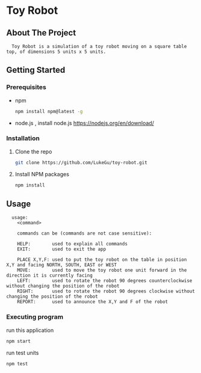 # Toy Robot

<!-- ABOUT THE PROJECT -->

## About The Project

      Toy Robot is a simulation of a toy robot moving on a square table top, of dimensions 5 units x 5 units.

<!-- GETTING STARTED -->

## Getting Started

### Prerequisites

- npm

  ```sh
  npm install npm@latest -g
  ```

- node.js
  , install node.js https://nodejs.org/en/download/

### Installation

1. Clone the repo
   ```sh
   git clone https://github.com/LukeGu/toy-robot.git
   ```
2. Install NPM packages
   ```sh
   npm install
   ```

<!-- USAGE EXAMPLES -->

## Usage

      usage:
        <command>

        commands can be (commands are not case sensitive):

        HELP:        used to explain all commands
        EXIT:        used to exit the app

        PLACE X,Y,F: used to put the toy robot on the table in position X,Y and facing NORTH, SOUTH, EAST or WEST
        MOVE:        used to move the toy robot one unit forward in the direction it is currently facing
        LEFT:        used to rotate the robot 90 degrees counterclockwise without changing the position of the robot
        RIGHT:       used to rotate the robot 90 degrees clockwise without changing the position of the robot
        REPORT:      used to announce the X,Y and F of the robot

### Executing program

run this application

```sh
npm start
```

run test units

```sh
npm test
```
